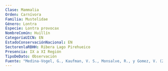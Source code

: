 ```yaml
---
Clase: Mammalia
Orden: Carnívora
Familia: Mustelidae
Género: Lontra
Especie: Lontra provocax
NombreComún: Huillín
CategoríaUICN: EN
EstadoConservaciónNacional: EN
SectorenlaRBHH: Ribera Lago Pirehueico
Presencia: IX a XI Región
TipoDeDato: Observación
Fuente: "Medina-Vogel, G., Kaufman, V. S., Monsalve, R., y Gomez, V. (2003). The influence of riparian vegetation, woody debris, stream morphology and human activity on the use of rivers by southern river otters in Lontra provocax in Chile. Oryx, 37(4), 422-430."
---
```

